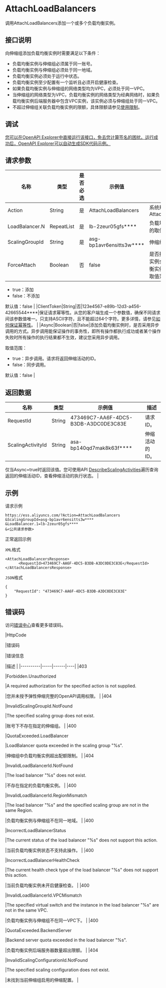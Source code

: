 # AttachLoadBalancers

调用AttachLoadBalancers添加一个或多个负载均衡实例。

## 接口说明

向伸缩组添加负载均衡实例时需要满足以下条件：

-   负载均衡实例与伸缩组必须属于同一账号。
-   负载均衡实例与伸缩组必须处于同一地域。
-   负载均衡实例必须处于运行中状态。
-   负载均衡实例至少配置有一个监听且必须开启健康检查。
-   如果负载均衡实例与伸缩组的网络类型均为VPC，必须处于同一VPC。
-   当伸缩组的网络类型为VPC，负载均衡实例的网络类型为经典网络时，如果负载均衡实例后端服务器中包含VPC实例，该实例必须与伸缩组处于同一VPC。
-   不超过伸缩组关联负载均衡实例的限额，具体限额请参见[使用限制](~~25863~~)。

## 调试

[您可以在OpenAPI Explorer中直接运行该接口，免去您计算签名的困扰。运行成功后，OpenAPI Explorer可以自动生成SDK代码示例。](https://api.aliyun.com/#product=Ess&api=AttachLoadBalancers&type=RPC&version=2014-08-28)

## 请求参数

|名称|类型|是否必选|示例值|描述|
|--|--|----|---|--|
|Action|String|是|AttachLoadBalancers|系统规定参数。取值：AttachLoadBalancers |
|LoadBalancer.N|RepeatList|是|lb-2zeur05gfs\*\*\*\*|负载均衡实例的ID，N的取值范围：1~5。 |
|ScalingGroupId|String|是|asg-bp1avr6ensitts3w\*\*\*\*|伸缩组的ID。 |
|ForceAttach|Boolean|否|false|是否把当前伸缩组内的实例全部添加为负载均衡实例的后端服务器，取值范围：

 -   true：添加
-   false：不添加

 默认值：false |
|ClientToken|String|否|123e4567-e89b-12d3-a456-42665544\*\*\*\*|保证请求幂等性。从您的客户端生成一个参数值，确保不同请求间该参数值唯一。只支持ASCII字符，且不能超过64个字符。更多详情，请参见[如何保证幂等性](~~25965~~)。 |
|Async|Boolean|否|false|添加负载均衡实例时，是否采用异步调用的方式。异步调用能保证操作的事务性，即所有操作都执行成功或者某个操作失败时所有操作的执行结果都不生效，建议您采用异步调用。

 取值范围：

 -   true：异步调用。请求将返回伸缩活动的ID。
-   false：同步调用。

 默认值：false |

## 返回数据

|名称|类型|示例值|描述|
|--|--|---|--|
|RequestId|String|473469C7-AA6F-4DC5-B3DB-A3DC0DE3C83E|请求ID。 |
|ScalingActivityId|String|asa-bp140qd7mak8k63f\*\*\*\*|伸缩活动的ID。

 仅当Async=true时返回该值。您可使用API [DescribeScalingActivities](~~25961~~)遍历查询返回的伸缩活动ID，查看伸缩活动的执行状态。 |

## 示例

请求示例

```
https://ess.aliyuncs.com/?Action=AttachLoadBalancers
&ScalingGroupId=asg-bp1avr6ensitts3w****
&LoadBalancer.1=lb-2zeur05gfs****
&<公共请求参数>
```

正常返回示例

`XML`格式

```
<AttachLoadBalancersResponse>
      <RequestId>473469C7-AA6F-4DC5-B3DB-A3DC0DE3C83E</RequestId>
</AttachLoadBalancersResponse>
```

`JSON`格式

```
{
    "RequestId": "473469C7-AA6F-4DC5-B3DB-A3DC0DE3C83E"
}
```

## 错误码

访问[错误中心](https://error-center.aliyun.com/status/product/Ess)查看更多错误码。

|HttpCode

|错误码

|错误信息

|描述 |
|----------|-----|------|----|
|403

|Forbidden.Unauthorized

|A required authorization for the specified action is not supplied.

|您并未授予弹性伸缩完整的OpenAPI调用权限。 |
|404

|InvalidScalingGroupId.NotFound

|The specified scaling group does not exist.

|账号下不存在指定的伸缩组。 |
|400

|QuotaExceeded.LoadBalancer

|LoadBalancer quota exceeded in the scaling group "%s".

|伸缩组中负载均衡实例超出配额限制。 |
|404

|InvalidLoadBalancerId.NotFound

|The load balancer "%s" does not exist.

|不存在指定的负载均衡实例。 |
|400

|InvalidLoadBalancerId.RegionMismatch

|The load balancer "%s" and the specified scaling group are not in the same Region.

|负载均衡实例与伸缩组不在同一地域。 |
|400

|IncorrectLoadBalancerStatus

|The current status of the load balancer "%s" does not support this action.

|当前负载均衡实例状态不支持此操作。 |
|400

|IncorrectLoadBalancerHealthCheck

|The current health check type of the load balancer "%s" does not support this action.

|当前负载均衡实例未开启健康检查。 |
|400

|InvalidLoadBalancerId.VPCMismatch

|The specified virtual switch and the instance in the load balancer "%s" are not in the same VPC.

|负载均衡实例与伸缩组不在同一VPC下。 |
|400

|QuotaExceeded.BackendServer

|Backend server quota exceeded in the load balancer "%s".

|负载均衡实例后端服务器数量超出限额。 |
|404

|InvalidScalingConfigurationId.NotFound

|The specified scaling configuration does not exist.

|未找到当前伸缩组启用的伸缩配置。 |

